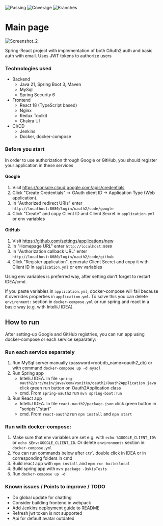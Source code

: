 ![Passing](../../actions/workflows/on_master.yml/badge.svg) 
![Coverage](../badges/badges/jacoco.svg) 
![Branches](../badges/badges/branches.svg)

# Main page
![Screenshot_2](https://user-images.githubusercontent.com/54511054/209580686-ec7d44bf-0999-4110-8b53-334498d5c763.png)

Spring-React project with implementation of both OAuth2 auth and basic auth with email. Uses JWT tokens to authorize users

### Technologies used
* Backend
    * Java 21, Spring Boot 3, Maven
    * MySql 
    * Spring Security 6
* Frontend
    * React 18 (TypeScript based)
    * Nginx
    * Redux Toolkit
    * Chakra UI
* CI/CD
    * Jenkins
    * Docker, docker-compose

### Before you start
In order to use authorization through Google or GitHub, you should register your application in these services

#### Google
1. Visit https://console.cloud.google.com/apis/credentials
2. Click "Create Credentials" -> OAuth client ID -> Application Type (Web application).
3. In "Authorized redirect URIs" enter `http://localhost:8080/login/oauth2/code/google`
4. Click "Create" and copy Client ID and Client Secret in `application.yml` or env variables

#### GitHub
1. Visit https://github.com/settings/applications/new
2. In "Homepage URL" enter `http://localhost:8080`
3. In "Authorization callback URL" enter `http://localhost:8080/login/oauth2/code/github`
4. Click "Register application", generate Client Secret and copy it with Client ID in `application.yml` or env variables

Using env variables is preferred way, after setting don't forget to restart IDEA/cmd.

If you paste variables in `application.yml`, docker-compose will fail 
because it overrides properties in `application.yml`. 
To solve this you can delete `environment:` section in `docker-compose.yml` 
or run spring and react in a basic way (e.g. with IntelliJ IDEA). 

## How to run
After setting-up Google and GitHub registries, you can run app using docker-compose
or each service separately:

### Run each service separately
1. Run MySql server manually (password=root;db_name=oauth2_db) or with command `docker-compose up -d mysql`
2. Run Spring app
    * IntelliJ IDEA. In file `spring-oauth2/src/main/java/com/vsnitko/oauth2/Oauth2Application.java` 
    click green run button on Oauth2Application class
    * cmd. From `spring-oauth2` run `mvn spring-boot:run`    
3. Run React app 
   * IntelliJ IDEA. In file `react-oauth2/package.json` click green button in "scripts"."start"
   * cmd. From `react-oauth2` run `npm install` and `npm start`

### Run with docker-compose:
1. Make sure that env variables are set e.g. with `echo %GOOGLE_CLIENT_ID%` or `echo $Env:GOOGLE_CLIENT_ID`. 
Or delete `environment:` section in `docker-compose.yml`
2. You can run commands below after `ctrl` double click in IDEA or in corresponding folders in cmd
3. Build react app with `npm install` and `npm run build:local`
4. Build spring app with `mvn package -DskipTests`
5. Run `docker-compose up -d`

### Known issues / Points to improve / TODO
* Do global update for chatting
* Consider building frontend in webpack
* Add Jenkins deployment guide to README
* Refresh jwt token is not supported
* Api for default avatar outdated
